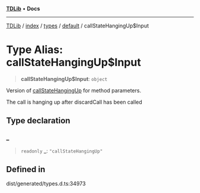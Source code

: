 [**TDLib**](../../../../../../README.md) • **Docs**

***

[TDLib](../../../../../../modules.md) / [index](../../../../../README.md) / [types](../../../README.md) / [default](../README.md) / callStateHangingUp$Input

# Type Alias: callStateHangingUp$Input

> **callStateHangingUp$Input**: `object`

Version of [callStateHangingUp](callStateHangingUp.md) for method parameters.

The call is hanging up after discardCall has been called

## Type declaration

### \_

> `readonly` **\_**: `"callStateHangingUp"`

## Defined in

dist/generated/types.d.ts:34973
